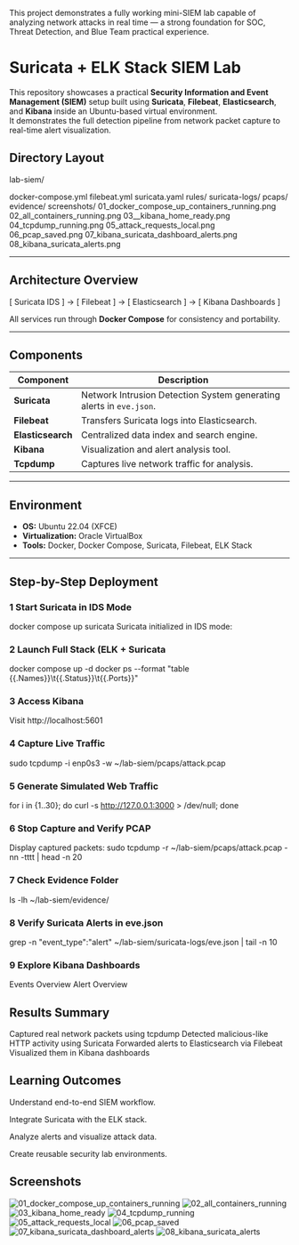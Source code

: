 
This project demonstrates a fully working mini-SIEM lab capable of analyzing network attacks in real time —
a strong foundation for SOC, Threat Detection, and Blue Team practical experience.


# Suricata + ELK Stack SIEM Lab

This repository showcases a practical **Security Information and Event Management (SIEM)** setup built using **Suricata**, **Filebeat**, **Elasticsearch**, and **Kibana** inside an Ubuntu-based virtual environment.  
It demonstrates the full detection pipeline from network packet capture to real-time alert visualization.

## Directory Layout

lab-siem/

 docker-compose.yml
 filebeat.yml
 suricata.yaml
 rules/
 suricata-logs/
 pcaps/
 evidence/
 screenshots/
      01_docker_compose_up_containers_running.png
      02_all_containers_running.png
      03__kibana_home_ready.png
      04_tcpdump_running.png
      05_attack_requests_local.png
      06_pcap_saved.png
      07_kibana_suricata_dashboard_alerts.png
      08_kibana_suricata_alerts.png

---

##  Architecture Overview
[ Suricata IDS ] → [ Filebeat ] → [ Elasticsearch ] → [ Kibana Dashboards ]

All services run through **Docker Compose** for consistency and portability.

---

## Components

| Component | Description |
|------------|-------------|
| **Suricata** | Network Intrusion Detection System generating alerts in `eve.json`. |
| **Filebeat** | Transfers Suricata logs into Elasticsearch. |
| **Elasticsearch** | Centralized data index and search engine. |
| **Kibana** | Visualization and alert analysis tool. |
| **Tcpdump** | Captures live network traffic for analysis. |

---

## Environment

- **OS:** Ubuntu 22.04 (XFCE)
- **Virtualization:** Oracle VirtualBox
- **Tools:** Docker, Docker Compose, Suricata, Filebeat, ELK Stack

---

## Step-by-Step Deployment

### 1 Start Suricata in IDS Mode
docker compose up suricata
Suricata initialized in IDS mode:
### 2 Launch Full Stack (ELK + Suricata
docker compose up -d
docker ps --format "table {{.Names}}\t{{.Status}}\t{{.Ports}}"
### 3 Access Kibana
Visit http://localhost:5601
### 4 Capture Live Traffic
sudo tcpdump -i enp0s3 -w ~/lab-siem/pcaps/attack.pcap
### 5 Generate Simulated Web Traffic
for i in {1..30}; do curl -s http://127.0.0.1:3000 > /dev/null; done
### 6 Stop Capture and Verify PCAP
Display captured packets:  sudo tcpdump -r ~/lab-siem/pcaps/attack.pcap -nn -tttt | head -n 20
### 7 Check Evidence Folder
ls -lh ~/lab-siem/evidence/
### 8 Verify Suricata Alerts in eve.json
grep -n "event_type\":\"alert" ~/lab-siem/suricata-logs/eve.json | tail -n 10
### 9 Explore Kibana Dashboards
Events Overview
Alert Overview

## Results Summary
Captured real network packets using tcpdump
Detected malicious-like HTTP activity using Suricata
Forwarded alerts to Elasticsearch via Filebeat
Visualized them in Kibana dashboards

## Learning Outcomes

Understand end-to-end SIEM workflow.

Integrate Suricata with the ELK stack.

Analyze alerts and visualize attack data.

Create reusable security lab environments.



## Screenshots

![01_docker_compose_up_containers_running](https://github.com/user-attachments/assets/47e95e13-8a1b-4040-98c4-86d8ae61e0db)
![02_all_containers_running](https://github.com/user-attachments/assets/8c9f21f7-d727-40f9-bdb7-ac2cd113044b)
![03_kibana_home_ready](https://github.com/user-attachments/assets/6ff8e0a6-ba5f-4970-ba8e-c5b5d83c3fed)
![04_tcpdump_running](https://github.com/user-attachments/assets/94b6f416-7945-4092-8873-9735c2c91591)
![05_attack_requests_local](https://github.com/user-attachments/assets/3876a978-2e57-4712-aa42-8e0f2cbdb6df)
![06_pcap_saved](https://github.com/user-attachments/assets/6fc694a3-a0e7-46e0-9aa9-dc2c49b59e48)
![07_kibana_suricata_dashboard_alerts](https://github.com/user-attachments/assets/e44ad1b4-7ed9-4d33-9fdb-69d840212b76)
![08_kibana_suricata_alerts](https://github.com/user-attachments/assets/b8c90860-ee90-483e-9e0b-8abd35ffe59b)



